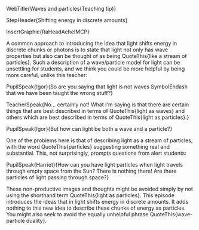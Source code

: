 WebTitle{Waves and particles(Teaching tip)}

StepHeader{Shifting energy in discrete amounts}

InsertGraphic{RaHeadAcheIMCP}

A common approach to introducing the idea that light shifts energy in discrete chunks or photons is to state that light not only has wave properties but also can be thought of as being QuoteThis{like a stream of particles}. Such a description of a wave/particle model for light can be unsettling for students, and we think you could be more helpful by being more careful, unlike this teacher:

PupilSpeak{Igor}{So are you saying that light is not waves SymbolEndash that we have been taught the wrong stuff?}

TeacherSpeak{No&hellip; certainly not! What I'm saying is that there are certain things that are best described in terms of QuoteThis{light as waves} and others which are best described in terms of QuoteThis{light as particles}.}

PupilSpeak{Igor}{But how can light be both a wave and a particle?}

One of the problems here is that of describing light as a stream of particles, with the word QuoteThis{particles} suggesting something real and substantial. This, not surprisingly, prompts questions from alert students:

PupilSpeak{Harriet}{How can you have light particles when light travels through empty space from the Sun? There is nothing there! Are there particles of light passing through space?}

These non-productive images and thoughts might be avoided simply by not using the shorthand term QuoteThis{light as particles}. This episode introduces the ideas that in light shifts energy in discrete amounts. It adds nothing to this new idea to describe these chunks of energy as particles. You might also seek to avoid the equally unhelpful phrase QuoteThis{wave-particle duality}.


